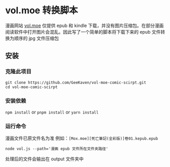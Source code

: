 # vol.moe 转换脚本

漫画网站 [vol.moe](http://vol.moe/) 仅提供 epub 和 kindle 下载，并没有图片压缩包。在部分漫画阅读软件中打开图片会混乱。因此写了一个简单的脚本将下载下来的 epub 文件转换为顺序的 jpg 文件压缩包

## 安装
### 克隆此项目
```
git clone https://github.com/GeeKaven/vol-moe-comic-scirpt.git
cd vol-moe-comic-scirpt
```

### 安装依赖
`npm install` or `pnpm install` or `yarn install`

### 运行命令
漫画文件已原文件名为准 例如：`[Mox.moe][死亡筆記(全彩版)]卷01.kepub.epub`
```shell
node vol.js --path='漫画 epub 文件所在文件夹路径'
```

处理后的文件会输出在 output 文件夹中
